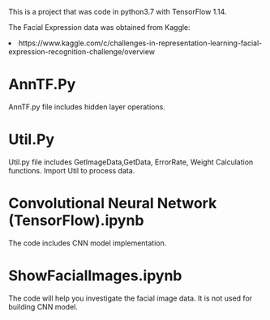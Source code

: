 <p>This is a project that was code in python3.7 with TensorFlow 1.14.</p>
<p>The Facial Expression data was obtained from Kaggle:</p>
<li>https://www.kaggle.com/c/challenges-in-representation-learning-facial-expression-recognition-challenge/overview</li>

# AnnTF.Py

<p>AnnTF.py file includes hidden layer operations.</p>

# Util.Py
<p>Util.py file includes GetImageData,GetData, ErrorRate, Weight Calculation functions. Import Util to process data.</p>

# Convolutional Neural Network (TensorFlow).ipynb
<p>The code includes CNN model implementation.</p>

# ShowFacialImages.ipynb
<p>The code will help you investigate the facial image data. It is not used for building CNN model.</p>
